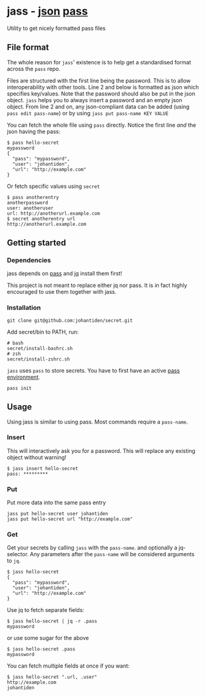 # jass - [json](https://stedolan.github.io/jq/) [pass](https://www.passwordstore.org/)
Utility to get nicely formatted pass files


## File format
The whole reason for `jass`' existence is to help get a standardised format across the `pass` repo.

Files are structured with the first line being the password. This is to allow interoperability with other tools.
Line 2 and below is formatted as json which specifies key/values. Note that the password should also be put in the json object.
`jass` helps you to always insert a password and an empty json object.
From line 2 and on, any json-compliant data can be added (using `pass edit pass-name`) or by using `jass put pass-name KEY VALUE `


You can fetch the whole file using `pass` directly. 
Notice the first line _and_ the json having the pass:
```
$ pass hello-secret
mypassword
{
  "pass": "mypassword",
  "user": "johantiden",
  "url": "http://example.com"
}
```

Or fetch specific values using `secret`
```
$ pass anotherentry
anotherpassword
user: anotheruser
url: http://anotherurl.example.com
$ secret anotherentry url
http://anotherurl.example.com
```


## Getting started
### Dependencies
jass depends on
[pass](https://www.passwordstore.org/) and
[jq](https://stedolan.github.io/jq/)
install them first!

This project is not meant to replace either jq nor pass. It is in fact highly encouraged to use them together with jass.

### Installation
```
git clone git@github.com:johantiden/secret.git
```
Add secret/bin to PATH, run:
```
# bash
secret/install-bashrc.sh
# zsh
secret/install-zshrc.sh
```

`jass` uses `pass` to store secrets. You have to first have an active [pass environment](https://www.passwordstore.org/).

```
pass init
```

## Usage
Using jass is similar to using pass. Most commands require a `pass-name`. 

### Insert
This will interactively ask you for a password. This will replace any existing object without warning!
```
$ jass insert hello-secret
pass: *********
```

### Put
Put more data into the same pass entry
```
jass put hello-secret user johantiden
jass put hello-secret url "http://example.com"
```

### Get
Get your secrets by calling `jass` with the `pass-name`.
and optionally a jq-selector. Any parameters after the `pass-name` will be considered arguments to `jq`.


```
$ jass hello-secret
{
  "pass": "mypassword",
  "user": "johantiden",
  "url": "http://example.com"
}
```

Use jq to fetch separate fields:
```
$ jass hello-secret | jq -r .pass
mypassword
```
or use some sugar for the above
```
$ jass hello-secret .pass
mypassword
```

You can fetch multiple fields at once if you want:
```
$ jass hello-secret ".url, .user" 
http://example.com
johantiden
```

